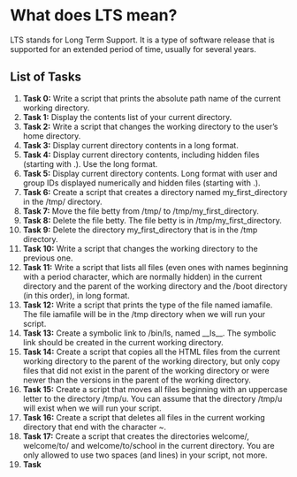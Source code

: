<!DOCTYPE html>
<html>
<head>
	<title>README - Linux Commands</title>
</head>
<body>
	<h1>What does LTS mean?</h1>
	<p>LTS stands for Long Term Support. It is a type of software release that is supported for an extended period of time, usually for several years.</p>
<h2>List of Tasks</h2>
<ol>
	<li><strong>Task 0:</strong> Write a script that prints the absolute path name of the current working directory.</li>
	<li><strong>Task 1:</strong> Display the contents list of your current directory.</li>
	<li><strong>Task 2:</strong> Write a script that changes the working directory to the user’s home directory.</li>
	<li><strong>Task 3:</strong> Display current directory contents in a long format.</li>
	<li><strong>Task 4:</strong> Display current directory contents, including hidden files (starting with .). Use the long format.</li>
	<li><strong>Task 5:</strong> Display current directory contents. Long format with user and group IDs displayed numerically and hidden files (starting with .).</li>
	<li><strong>Task 6:</strong> Create a script that creates a directory named my_first_directory in the /tmp/ directory.</li>
	<li><strong>Task 7:</strong> Move the file betty from /tmp/ to /tmp/my_first_directory.</li>
	<li><strong>Task 8:</strong> Delete the file betty. The file betty is in /tmp/my_first_directory.</li>
	<li><strong>Task 9:</strong> Delete the directory my_first_directory that is in the /tmp directory.</li>
	<li><strong>Task 10:</strong> Write a script that changes the working directory to the previous one.</li>
	<li><strong>Task 11:</strong> Write a script that lists all files (even ones with names beginning with a period character, which are normally hidden) in the current directory and the parent of the working directory and the /boot directory (in this order), in long format.</li>
	<li><strong>Task 12:</strong> Write a script that prints the type of the file named iamafile. The file iamafile will be in the /tmp directory when we will run your script.</li>
	<li><strong>Task 13:</strong> Create a symbolic link to /bin/ls, named __ls__. The symbolic link should be created in the current working directory.</li>
	<li><strong>Task 14:</strong> Create a script that copies all the HTML files from the current working directory to the parent of the working directory, but only copy files that did not exist in the parent of the working directory or were newer than the versions in the parent of the working directory.</li>
	<li><strong>Task 15:</strong> Create a script that moves all files beginning with an uppercase letter to the directory /tmp/u. You can assume that the directory /tmp/u will exist when we will run your script.</li>
	<li><strong>Task 16:</strong> Create a script that deletes all files in the current working directory that end with the character ~.</li>
	<li><strong>Task 17:</strong> Create a script that creates the directories welcome/, welcome/to/ and welcome/to/school in the current directory. You are only allowed to use two spaces (and lines) in your script, not more.</li>
	<li><strong>Task 

